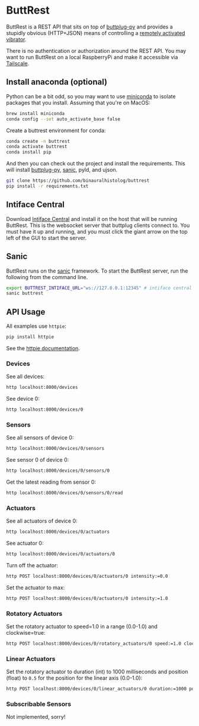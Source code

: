 # ButtRest

ButtRest is a REST API that sits on top of [buttplug-py](https://github.com/Siege-Wizard/buttplug-py) and provides a stupidly obvious (HTTP+JSON) means of controlling a [remotely activated vibrator](https://buttplug.io).

There is no authentication or authorization around the REST API.  You may want to run ButtRest on a local RaspberryPi and make it accessible via [Tailscale](https://tailscale.com).

## Install anaconda (optional)

Python can be a bit odd, so you may want to use [miniconda](https://docs.anaconda.com/miniconda/) to isolate packages that you install.  Assuming that you're on MacOS:

```bash
brew install miniconda
conda config --set auto_activate_base false
```

Create a buttrest environment for conda:

```bash
conda create -n buttrest
conda activate buttrest
conda install pip
```

And then you can check out the project and install the requirements.  This will install  [buttplug-py](https://github.com/Siege-Wizard/buttplug-py), [sanic](https://sanic.dev/en/), pyld, and ujson.

```bash
git clone https://github.com/binauralhistolog/buttrest
pip install -r requirements.txt
```

## Intiface Central

Download [Intiface Central](https://github.com/intiface/intiface-central) and install it on the host that will be running ButtRest.  This is the websocket server that buttplug clients connect to.  You must have it up and running, and you must click the giant arrow on the top left of the GUI to start the server.

## Sanic

ButtRest runs on the [sanic](https://sanic.dev/en/) framework. To start the ButtRest server, run the following from the command line.

```bash
export BUTTREST_INTIFACE_URL="ws://127.0.0.1:12345" # intiface central's server address
sanic buttrest
```

## API Usage

All examples use `httpie`:

```bash
pip install httpie
```

See the [httpie documentation](https://httpie.io/docs/cli/explicit-json).

### Devices

See all devices:

```bash
http localhost:8000/devices
```

See device 0:

```bash
http localhost:8000/devices/0
```

### Sensors

See all sensors of device 0:

```bash
http localhost:8000/devices/0/sensors
```

See sensor 0 of device 0:

```bash
http localhost:8000/devices/0/sensors/0
```

Get the latest reading from sensor 0:

```bash
http localhost:8000/devices/0/sensors/0/read
```

### Actuators

See all actuators of device 0:

```bash
http localhost:8000/devices/0/actuators
```

See actuator 0:

```bash
http localhost:8000/devices/0/actuators/0
```

Turn off the actuator:

```bash
http POST localhost:8000/devices/0/actuators/0 intensity:=0.0
```

Set the actuator to max:

```bash
http POST localhost:8000/devices/0/actuators/0 intensity:=1.0
```

### Rotatory Actuators 

Set the rotatory actuator to speed=1.0 in a range (0.0-1.0) and clockwise=true:

```bash
http POST localhost:8000/devices/0/rotatory_actuators/0 speed:=1.0 clockwise:=true
```

### Linear Actuators

Set the rotatory actuator to duration (int) to 1000 milliseconds and position (float) to `0.5` for the position for the linear axis (0.0-1.0):

```bash
http POST localhost:8000/devices/0/linear_actuators/0 duration:=1000 position:=0.5
```

### Subscribable Sensors

Not implemented, sorry!